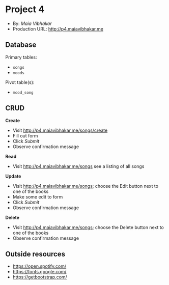 # Project 4
+ By: *Maia Vibhakar*
+ Production URL: <http://p4.maiavibhakar.me>

## Database

Primary tables:
  + `songs`
  + `moods`
  
Pivot table(s):
  + `mood_song`


## CRUD

__Create__
  + Visit <http://p4.maiavibhakar.me/songs/create>
  + Fill out form
  + Click *Submit*
  + Observe confirmation message
  
__Read__
  + Visit <http://p4.maiavibhakar.me/songs> see a listing of all songs
  
__Update__
  + Visit <http://p4.maiavibhakar.me/songs>; choose the Edit button next to one of the books
  + Make some edit to form
  + Click *Submit*
  + Observe confirmation message
  
__Delete__
  + Visit <http://p4.maiavibhakar.me/songs>; choose the Delete button next to one of the books
  + Observe confirmation message

## Outside resources
+ https://open.spotify.com/
+ https://fonts.google.com/
+ https://getbootstrap.com/

